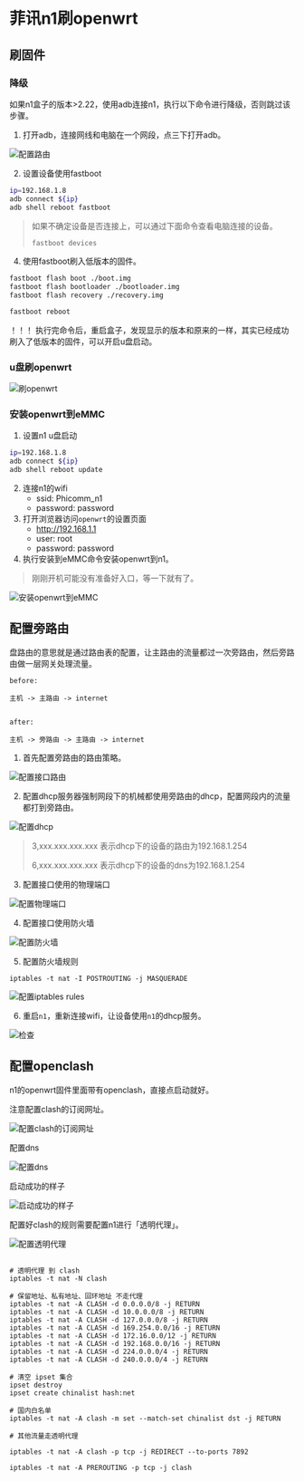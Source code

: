 # 菲讯n1刷openwrt

## 刷固件

### 降级

如果n1盒子的版本>2.22，使用adb连接n1，执行以下命令进行降级，否则跳过该步骤。

1. 打开adb，连接网线和电脑在一个网段，点三下打开adb。

![配置路由](./img/n1/open-adb.png)


2. 设置设备使用fastboot
```sh
ip=192.168.1.8
adb connect ${ip}
adb shell reboot fastboot
```

>
> 如果不确定设备是否连接上，可以通过下面命令查看电脑连接的设备。
> ```sh
> fastboot devices
> ```
>

4. 使用fastboot刷入低版本的固件。

```sh
fastboot flash boot ./boot.img
fastboot flash bootloader ./bootloader.img
fastboot flash recovery ./recovery.img

fastboot reboot
```

！！！ 执行完命令后，重启盒子，发现显示的版本和原来的一样，其实已经成功刷入了低版本的固件，可以开启u盘启动。

### u盘刷openwrt

![刷openwrt](./img/n1/u.png)


### 安装openwrt到eMMC

1. 设置n1 u盘启动

```sh
ip=192.168.1.8
adb connect ${ip}
adb shell reboot update
```

2. 连接n1的wifi
   * ssid: Phicomm_n1
   * password: password
3. 打开浏览器访问`openwrt`的设置页面
   * http://192.168.1.1 
   * user: root 
   * password: password 
4. 执行安装到eMMC命令安装openwrt到n1。

> 刚刚开机可能没有准备好入口，等一下就有了。

![安装openwrt到eMMC](./img/n1/install.png)


## 配置旁路由

盘路由的意思就是通过路由表的配置，让主路由的流量都过一次旁路由，然后旁路由做一层网关处理流量。

```text
before:

主机 -> 主路由 -> internet


after:

主机 -> 旁路由 -> 主路由 -> internet
```

1. 首先配置旁路由的路由策略。

![配置接口路由](./img/n1/interface.png)

2. 配置dhcp服务器强制网段下的机械都使用旁路由的dhcp，配置网段内的流量都打到旁路由。


![配置dhcp](./img/n1/dhcp.png)

> 3,xxx.xxx.xxx.xxx 表示dhcp下的设备的路由为192.168.1.254
> 
> 6,xxx.xxx.xxx.xxx 表示dhcp下的设备的dns为192.168.1.254

3. 配置接口使用的物理端口

![配置物理端口](./img/n1/eth.png)

4. 配置接口使用防火墙

![配置防火墙](./img/n1/iptables.png)

5. 配置防火墙规则


```text
iptables -t nat -I POSTROUTING -j MASQUERADE
```

![配置iptables rules](./img/n1/iptables-rules.png)

6. 重启`n1`，重新连接wifi，让设备使用`n1`的dhcp服务。

![检查](./img/n1/check.png)


## 配置openclash

n1的openwrt固件里面带有openclash，直接点启动就好。

注意配置clash的订阅网址。

![配置clash的订阅网址](./img/n1/config.png)

配置dns

![配置dns](./img/n1/dns.png)

启动成功的样子

![启动成功的样子](./img/n1/success.png)

配置好clash的规则需要配置n1进行「透明代理」。

![配置透明代理](./img/n1/proxy.png)


```text

# 透明代理 到 clash
iptables -t nat -N clash

# 保留地址、私有地址、回环地址 不走代理
iptables -t nat -A CLASH -d 0.0.0.0/8 -j RETURN
iptables -t nat -A CLASH -d 10.0.0.0/8 -j RETURN
iptables -t nat -A CLASH -d 127.0.0.0/8 -j RETURN
iptables -t nat -A CLASH -d 169.254.0.0/16 -j RETURN
iptables -t nat -A CLASH -d 172.16.0.0/12 -j RETURN
iptables -t nat -A CLASH -d 192.168.0.0/16 -j RETURN
iptables -t nat -A CLASH -d 224.0.0.0/4 -j RETURN
iptables -t nat -A CLASH -d 240.0.0.0/4 -j RETURN

# 清空 ipset 集合
ipset destroy
ipset create chinalist hash:net

# 国内白名单
iptables -t nat -A clash -m set --match-set chinalist dst -j RETURN

# 其他流量走透明代理

iptables -t nat -A clash -p tcp -j REDIRECT --to-ports 7892 

iptables -t nat -A PREROUTING -p tcp -j clash
```